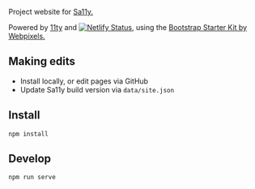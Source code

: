 Project website for [Sa11y.](https://github.com/ryersondmp)

Powered by [11ty](https://www.11ty.dev/) and [![Netlify Status](https://api.netlify.com/api/v1/badges/4f288172-53f0-4681-80f3-b9af2a2f7573/deploy-status)](https://app.netlify.com/sites/sa11y/deploys), using the [Bootstrap Starter Kit by Webpixels.](https://github.com/webpixels/bootstrap-starter-kit)

## Making edits
- Install locally, or edit pages via GitHub
- Update Sa11y build version via `data/site.json`

## Install
`npm install`

## Develop
`npm run serve`

